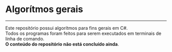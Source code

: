 # Algorítmos gerais
***
Este repositório possui algorítmos para fins gerais em C#.<br>
Todos os programas foram feitos para serem executados em terminais de linha de comando.<br>
**O conteúdo do repositório não está concluído ainda**.
